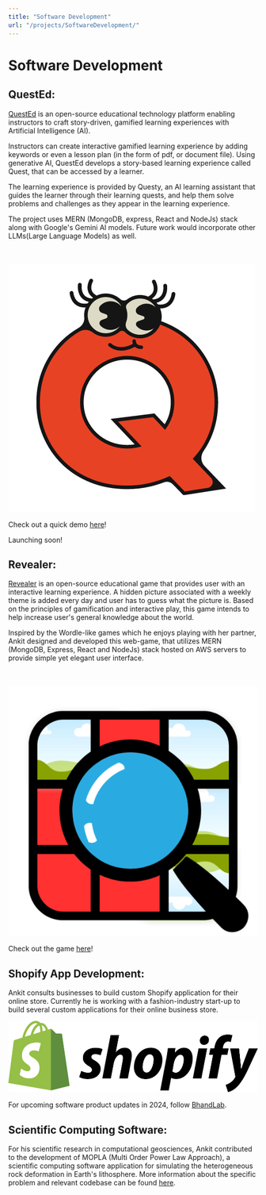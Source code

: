 ```yaml
---
title: "Software Development"
url: "/projects/SoftwareDevelopment/"
---
```


# **Software Development**

## QuestEd: 

[QuestEd](https://github.com/quest-Ed/QuestEd) is an open-source educational technology platform enabling instructors to craft story-driven, gamified learning experiences with Artificial Intelligence (AI). 

Instructors can create interactive gamified learning experience by adding keywords or even a lesson plan (in the form of pdf, or document file). Using generative AI, QuestEd develops a story-based learning experience called Quest, that can be accessed by a learner.

The learning experience is provided by Questy, an AI learning assistant that guides the learner through their learning quests, and help them solve problems and challenges as they appear in the learning experience.

The project uses MERN (MongoDB, express, React and NodeJs) stack along with Google's Gemini AI models. Future work would incorporate other LLMs(Large Language Models) as well.

\
\
![](/media/QuestEdLogo.png)

Check out a quick demo [here](https://youtu.be/679DOnJxGc0)!

Launching soon!



## Revealer:


[Revealer](https://play-revealer.com) is an open-source educational game that provides user with an interactive learning experience. A hidden picture associated with a weekly theme is added every day and user has to guess what the picture is. 
Based on the principles of gamification and interactive play, this game intends to help increase user's general knowledge about the world. 

Inspired by the Wordle-like games which he enjoys playing with her partner, Ankit designed and developed this web-game, that utilizes MERN (MongoDB, Express, React and NodeJs) stack hosted on AWS servers to provide simple yet elegant user interface. 

\
\
![](/media/revealerLogo.png)


Check out the game [here](https://play-revealer.com)!



## Shopify App Development: 

Ankit consults businesses to build custom Shopify application for their online store. Currently he is working with a fashion-industry start-up to build several custom applications for their online business store.  

![](/media/shopify_logo_black.png)

 


For upcoming software product updates in 2024, follow [BhandLab](https://medium.com/bhandlab). 


## Scientific Computing Software:

For his scientific research in computational geosciences, Ankit contributed to the development of MOPLA (Multi Order Power Law Approach), a scientific computing software application for simulating the heterogeneous rock deformation in Earth's lithosphere. More information about the specific problem and relevant codebase can be found [here](/projects/ScientificResearch).